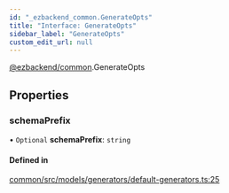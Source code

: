 ```yaml
---
id: "_ezbackend_common.GenerateOpts"
title: "Interface: GenerateOpts"
sidebar_label: "GenerateOpts"
custom_edit_url: null
---
```


[@ezbackend/common](../modules/_ezbackend_common).GenerateOpts

## Properties

### schemaPrefix

• `Optional` **schemaPrefix**: `string`

#### Defined in

[common/src/models/generators/default-generators.ts:25](https://github.com/kapydev/ezbackend/blob/d8ca14a/packages/common/src/models/generators/default-generators.ts#L25)

